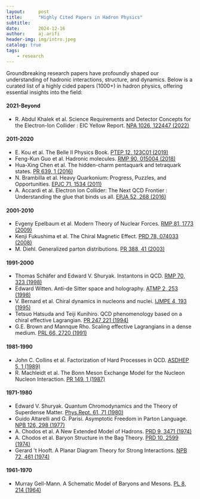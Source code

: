 ```yaml
---
layout:     post
title:      "Highly Cited Papers in Hadron Physics"
subtitle:   
date:       2024-12-16
author:     aj.arifi
header-img: img/intro.jpeg
catalog: true
tags:
    - research
---
```



Groundbreaking research papers have profoundly shaped our understanding of hadronic interactions, structure, and dynamics. 
Below is a curated list of a highly cided papers (1000+) in hadron physics, offering essential insights into the field:

#### 2021-Beyond
- R. Abdul Khalek et al. Science Requirements and Detector Concepts for the Electron-Ion Collider : EIC Yellow Report. [NPA 1026, 122447 (2022)](https://doi.org/10.1016/j.nuclphysa.2022.122447)

#### 2011-2020
- E. Kou et al. The Belle II Physics Book. [PTEP 12, 123C01 (2019)](https://doi.org/10.1093/ptep/ptz106)
- Feng-Kun Guo et al. Hadronic molecules. [RMP 90, 015004 (2018)](https://doi.org/10.1103/RevModPhys.90.015004)
- Hua-Xing Chen et al. The hidden-charm pentaquark and tetraquark states. [PR 639, 1 (2016)](https://doi.org/10.1016/j.physrep.2016.05.004)
- N. Brambilla et al. Heavy Quarkonium: Progress, Puzzles, and Opportunities. [EPJC 71, 1534 (2011)](https://doi.org/10.1140/epjc/s10052-010-1534-9)
- A. Accardi et al. Electron Ion Collider: The Next QCD Frontier : Understanding the glue that binds us all. [EPJA 52, 268 (2016)](https://doi.org/10.1140/epja/i2016-16268-9)

#### 2001-2010
- Evgeny Epelbaum et al. Modern Theory of Nuclear Forces. [RMP 81, 1773 (2009)](https://doi.org/10.1103/RevModPhys.81.1773)
- Kenji Fukushima et al. The Chiral Magnetic Effect. [PRD 78, 074033 (2008)](https://doi.org/10.1103/PhysRevD.78.074033)
- M. Diehl. Generalized parton distributions. [PR 388, 41 (2003)](https://doi.org/10.1016/j.physrep.2003.08.002)

#### 1991-2000
- Thomas Schäfer and Edward V. Shuryak. Instantons in QCD. [RMP 70, 323 (1998)](https://doi.org/10.1103/RevModPhys.70.323)
- Edward Witten. Anti-de Sitter space and holography. [ATMP 2, 253 (1998)](https://doi.org/10.4310/ATMP.1998.v2.n2.a2)
- V. Bernard et al. Chiral dynamics in nucleons and nuclei. [IJMPE 4, 193 (1995)](https://doi.org/10.1142/S0218301395000092)
- Tetsuo Hatsuda and Teiji Kunihiro. QCD phenomenology based on a chiral effective Lagrangian. [PR 247 221 (1994)](https://doi.org/10.1016/0370-1573(94)90022-1)
- G.E. Brown and Mannque Rho. Scaling effective Lagrangians in a dense medium. [PRL 66, 2720 (1991)](https://doi.org/10.1103/PhysRevLett.66.2720)

#### 1981-1990
- John C. Collins et al. Factorization of Hard Processes in QCD. [ASDHEP 5, 1 (1989)](https://doi.org10.1142/9789814503266_0001)
- R. Machleidt et al. The Bonn Meson Exchange Model for the Nucleon Nucleon Interaction. [PR 149, 1 (1987)](https://doi.org/10.1016/S0370-1573(87)80002-9)

#### 1971-1980
- Edward V. Shuryak. Quantum Chromodynamics and the Theory of Superdense Matter. [Phys.Rept. 61, 71 (1980)](https://doi.org/10.1016/0370-1573(80)90105-2)
- Guido Altarelli and G. Parisi. Asymptotic Freedom in Parton Language. [NPB 126, 298 (1977)](https://doi.org/10.1016/0550-3213(77)90384-4)
- A. Chodos et al. A New Extended Model of Hadrons. [PRD 9, 3471 (1974)](https://doi.org/10.1103/PhysRevD.9.3471)
- A. Chodos et al. Baryon Structure in the Bag Theory. [PRD 10, 2599 (1974)](https://doi.org/10.1103/PhysRevD.10.2599)
- Gerard 't Hooft. A Planar Diagram Theory for Strong Interactions. [NPB 72, 461 (1974)](https://doi.org/10.1016/0550-3213(74)90154-0)

#### 1961-1970
- Murray Gell-Mann. A Schematic Model of Baryons and Mesons. [PL 8, 214 (1964)](https://doi.org/10.1016/S0031-9163(64)92001-3)

